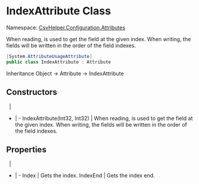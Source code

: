 # IndexAttribute Class

Namespace: [CsvHelper.Configuration.Attributes](/api/CsvHelper.Configuration.Attributes)

When reading, is used to get the field at the given index. When writing, the fields will be written in the order of the field indexes.

```cs
[System.AttributeUsageAttribute]
public class IndexAttribute : Attribute
```

Inheritance Object -> Attribute -> IndexAttribute

## Constructors
&nbsp; | &nbsp;
- | -
IndexAttribute(Int32, Int32) | When reading, is used to get the field at the given index. When writing, the fields will be written in the order of the field indexes.

## Properties
&nbsp; | &nbsp;
- | -
Index | Gets the index.
IndexEnd | Gets the index end.
